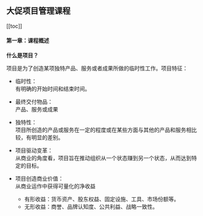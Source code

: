## 大促项目管理课程

[[toc]]

#### 第一章：课程概述

<strong>什么是项目？</strong>

项目是为了创造某项独特产品、服务或者成果所做的临时性工作。项目特征：<br/>

 - 临时性：<br/>
 有明确的开始时间和结束时间。

 - 最终交付物品：<br/>
 产品、服务或成果

 - 独特性：<br/>
 项目所创造的产品或服务在一定的程度或在某些方面与其他的产品和服务相比较，有明显的差别。

 - 项目驱动变革：<br/>
 从商业的角度看，项目旨在推动组织从一个状态赚到另一个状态，从而达到特定的目标。

 - 项目创造商业价值：<br/>
 从商业运作中获得可量化的净收益

   - 有形收益：货币资产、股东权益、固定设施、工具、市场份额等。
   - 无形收益：商誉、品牌认知度、公共利益、战略一致性。